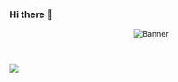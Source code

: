### Hi there 👋

<p align="center">
  <img src="assets/banner.jpg" alt="Banner">
</p>


<br> 

![](https://komarev.com/ghpvc/?username=abdealijaroli&color=ff69b4)

